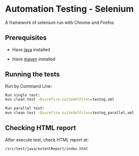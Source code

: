 # Automation Testing - Selenium

A framework of selenium run with Chrome and Firefox

## Prerequisites

* Have [java](http://www.oracle.com/technetwork/java/javase/downloads/index.html) installed

* Have [maven](http://maven.apache.org/) installed

## Running the tests
Run by Command Line:

```bash
Run single test:
mvn clean test -Dsurefire.suiteXmlFiles=testng.xml
```

```bash
Run parallel test:
mvn clean test -Dsurefire.suiteXmlFiles=testng_parallel.xml
```

## Checking HTML report

After execute test, check HTML report at:
```bash
/src/test/java/extentReport/index.html
```
